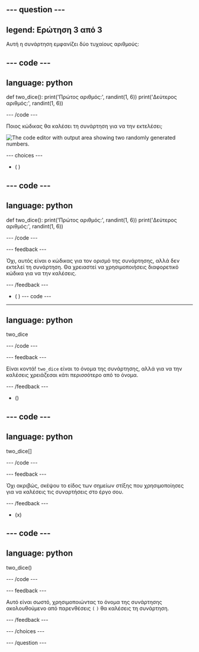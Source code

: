 --- question ---
---
legend: Ερώτηση 3 από 3
---

Αυτή η συνάρτηση εμφανίζει δύο τυχαίους αριθμούς:

--- code ---
---
language: python
---

def two_dice(): print('Πρώτος αριθμός:', randint(1, 6)) print('Δεύτερος αριθμός:', randint(1, 6))

--- /code ---

Ποιος κώδικας θα καλέσει τη συνάρτηση για να την εκτελέσει;

![The code editor with output area showing two randomly generated numbers.](images/quiz3.png)

--- choices ---

- ( )

--- code ---
---
language: python
---

def two_dice(): print('Πρώτος αριθμός:', randint(1, 6)) print('Δεύτερος αριθμός:', randint(1, 6))

--- /code ---

 --- feedback ---

 Όχι, αυτός είναι ο κώδικας για τον ορισμό της συνάρτησης, αλλά δεν εκτελεί τη συνάρτηση. Θα χρειαστεί να χρησιμοποιήσεις διαφορετικό κώδικα για να την καλέσεις.

 --- /feedback ---

- ( ) --- code ---
---
language: python
---

two_dice

--- /code ---

 --- feedback ---

Είναι κοντά! `two_dice` είναι το όνομα της συνάρτησης, αλλά για να την καλέσεις χρειάζεσαι κάτι περισσότερο από το όνομα.

 --- /feedback ---

- ()

--- code ---
---
language: python
---

two_dice[]

--- /code ---

 --- feedback ---

 Όχι ακριβώς, σκέψου το είδος των σημείων στίξης που χρησιμοποίησες για να καλέσεις τις συναρτήσεις στο έργο σου.

 --- /feedback ---

- (x)

--- code ---
---
language: python
---

two_dice()

--- /code ---

 --- feedback ---

 Αυτό είναι σωστό, χρησιμοποιώντας το όνομα της συνάρτησης ακολουθούμενο από παρενθέσεις `(` `)` θα καλέσεις τη συνάρτηση.

 --- /feedback ---

--- /choices ---

--- /question ---
